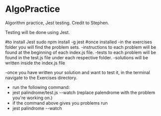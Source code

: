 # AlgoPractice
Algorithm practice, Jest testing. Credit to Stephen.

Testing will be done using Jest.

#to install Jest
sudo npm install -g jest
#once installed
-in the exercises folder you will find the problem sets.
-instructions to each problem will be found at the beginning of each index.js file.
-tests to each problem will be found in the test.js file under each respective folder.
-solutions will be written inside the index.js file

-once you have written your solution and want to test it, in the terminal navigate to the Exercises directory.
- run the following command:
- jest palindrome/test.js --watch  (replace palendrome with the problem you're working on.)
- if the command above gives you problems run
- jest palindrome --watch

